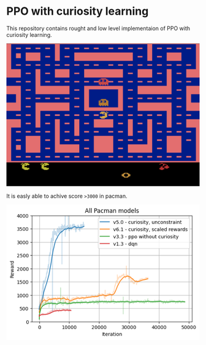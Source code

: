 # PPO with curiosity learning

This repository contains rought and low level implementaion of PPO with curiosity learning.

![Sample animation](animations/MsPacman-v5v6.1_20231214-094337_3000-tryhard.gif)

It is easly able to achive score `>3000` in pacman.

![Avg score Pacman](plots/all_models.png)
